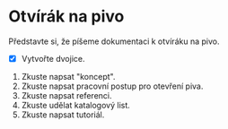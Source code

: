 # Otvírák na pivo

Představte si, že píšeme dokumentaci k otvíráku na pivo.
-   [x] Vytvořte dvojice.

1.  Zkuste napsat "koncept".
2.  Zkuste napsat pracovní postup pro otevření piva.
3.  Zkuste napsat referenci.
4.  Zkuste udělat katalogový list.
5.  Zkuste napsat tutoriál. 

